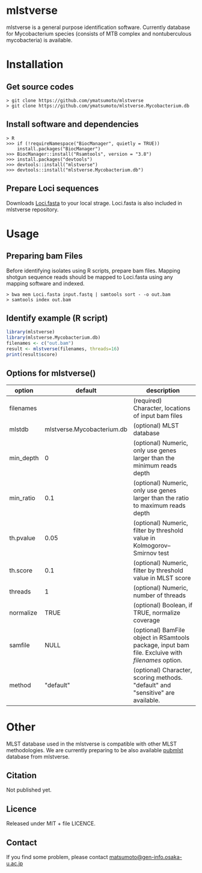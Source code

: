 # mlstverse
mlstverse is a general purpose identification software.
Currently database for Mycobacterium species (consists of MTB complex and nontuberculous mycobacteria) is available.

# Installation
## Get source codes 
```
> git clone https://github.com/ymatsumoto/mlstverse
> git clone https://github.com/ymatsumoto/mlstverse.Mycobacterium.db
```
## Install software and dependencies
```
> R
>>> if (!requireNamespace("BiocManager", quietly = TRUE))
    install.packages("BiocManager")
>>> BiocManager::install("Rsamtools", version = "3.8")
>>> install.packages("devtools")
>>> devtools::install("mlstverse")
>>> devtools::install("mlstverse.Mycobacterium.db")
```
<!---
## Install mlstverse and database
```
> git clone https://github.com/ymatsumoto/mlstverse
> git clone https://github.com/ymatsumoto/mlstverse.Mycobacterium.db
> R
>>> install.packages("devtools")
>>> if (!requireNamespace("BiocManager", quietly = TRUE))
    install.packages("BiocManager")
>>> BiocManager::install("Rsamtools", version = "3.8")
>>> devtools::install("mlstverse")
>>> devtools::install("mlstverse.Mycobacterium.db")
```
--->

## Prepare Loci sequences
Downloads [Loci.fasta](https://github.com/ymatsumoto/mlstverse/raw/master/data/Loci.fasta)
to your local strage. Loci.fasta is also included in mlstverse repository.

# Usage
## Preparing bam Files
Before identifying isolates using R scripts, prepare bam files.
Mapping shotgun sequence reads should be mapped to Loci.fasta using any mapping software and indexed.

```
> bwa mem Loci.fasta input.fastq | samtools sort - -o out.bam
> samtools index out.bam
```

## Identify example (R script)
```R
library(mlstverse)
library(mlstverse.Mycobacterium.db)
filenames <- c("out.bam")
result <- mlstverse(filenames, threads=16)
print(result$score)
```

## Options for mlstverse()
| option | default | description |
|---|---|---|
| filenames | | (required) Character, locations of input bam files
| mlstdb | mlstverse.Mycobacterium.db | (optional) MLST database |
| min_depth | 0 | (optional) Numeric, only use genes larger than the minimum reads depth
| min_ratio | 0.1 | (optional) Numeric, only use genes larger than the ratio to maximum reads depth
| th.pvalue | 0.05 | (optional) Numeric, filter by threshold value in Kolmogorov–Smirnov test
| th.score | 0.1 | (optional) Numeric, filter by threshold value in MLST score
| threads | 1 | (optional) Numeric, number of threads
| normalize | TRUE | (optional) Boolean, if TRUE, normalize coverage
| samfile | NULL | (optional) BamFile object in RSamtools package, input bam file. Excluive with *filenames* option.
| method | "default" | (optional) Character, scoring methods. "default" and "sensitive" are available.

# Other
MLST database used in the mlstverse is compatible with other MLST methodologies. We are currently preparing to be also available
[pubmlst](https://pubmlst.org) database from mlstverse.

## Citation
Not published yet.

## Licence
Released under MIT + file LICENCE.

## Contact
If you find some problem, please contact matsumoto@gen-info.osaka-u.ac.jp


